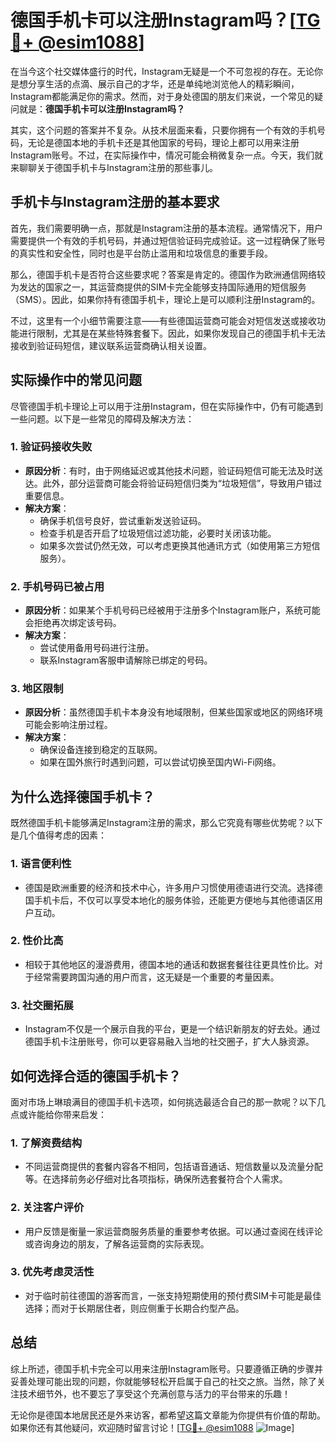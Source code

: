 # 德国手机卡可以注册Instagram吗？[[TG💪+ @esim1088](https://t.me/s/esim1088)]

在当今这个社交媒体盛行的时代，Instagram无疑是一个不可忽视的存在。无论你是想分享生活的点滴、展示自己的才华，还是单纯地浏览他人的精彩瞬间，Instagram都能满足你的需求。然而，对于身处德国的朋友们来说，一个常见的疑问就是：**德国手机卡可以注册Instagram吗？**

其实，这个问题的答案并不复杂。从技术层面来看，只要你拥有一个有效的手机号码，无论是德国本地的手机卡还是其他国家的号码，理论上都可以用来注册Instagram账号。不过，在实际操作中，情况可能会稍微复杂一点。今天，我们就来聊聊关于德国手机卡与Instagram注册的那些事儿。

## 手机卡与Instagram注册的基本要求

首先，我们需要明确一点，那就是Instagram注册的基本流程。通常情况下，用户需要提供一个有效的手机号码，并通过短信验证码完成验证。这一过程确保了账号的真实性和安全性，同时也是平台防止滥用和垃圾信息的重要手段。

那么，德国手机卡是否符合这些要求呢？答案是肯定的。德国作为欧洲通信网络较为发达的国家之一，其运营商提供的SIM卡完全能够支持国际通用的短信服务（SMS）。因此，如果你持有德国手机卡，理论上是可以顺利注册Instagram的。

不过，这里有一个小细节需要注意——有些德国运营商可能会对短信发送或接收功能进行限制，尤其是在某些特殊套餐下。因此，如果你发现自己的德国手机卡无法接收到验证码短信，建议联系运营商确认相关设置。

## 实际操作中的常见问题

尽管德国手机卡理论上可以用于注册Instagram，但在实际操作中，仍有可能遇到一些问题。以下是一些常见的障碍及解决方法：

### 1. **验证码接收失败**
   - **原因分析**：有时，由于网络延迟或其他技术问题，验证码短信可能无法及时送达。此外，部分运营商可能会将验证码短信归类为“垃圾短信”，导致用户错过重要信息。
   - **解决方案**：
     - 确保手机信号良好，尝试重新发送验证码。
     - 检查手机是否开启了垃圾短信过滤功能，必要时关闭该功能。
     - 如果多次尝试仍然无效，可以考虑更换其他通讯方式（如使用第三方短信服务）。

### 2. **手机号码已被占用**
   - **原因分析**：如果某个手机号码已经被用于注册多个Instagram账户，系统可能会拒绝再次绑定该号码。
   - **解决方案**：
     - 尝试使用备用号码进行注册。
     - 联系Instagram客服申请解除已绑定的号码。

### 3. **地区限制**
   - **原因分析**：虽然德国手机卡本身没有地域限制，但某些国家或地区的网络环境可能会影响注册过程。
   - **解决方案**：
     - 确保设备连接到稳定的互联网。
     - 如果在国外旅行时遇到问题，可以尝试切换至国内Wi-Fi网络。

## 为什么选择德国手机卡？

既然德国手机卡能够满足Instagram注册的需求，那么它究竟有哪些优势呢？以下是几个值得考虑的因素：

### 1. **语言便利性**
   - 德国是欧洲重要的经济和技术中心，许多用户习惯使用德语进行交流。选择德国手机卡后，不仅可以享受本地化的服务体验，还能更方便地与其他德语区用户互动。

### 2. **性价比高**
   - 相较于其他地区的漫游费用，德国本地的通话和数据套餐往往更具性价比。对于经常需要跨国沟通的用户而言，这无疑是一个重要的考量因素。

### 3. **社交圈拓展**
   - Instagram不仅是一个展示自我的平台，更是一个结识新朋友的好去处。通过德国手机卡注册账号，你可以更容易融入当地的社交圈子，扩大人脉资源。

## 如何选择合适的德国手机卡？

面对市场上琳琅满目的德国手机卡选项，如何挑选最适合自己的那一款呢？以下几点或许能给你带来启发：

### 1. **了解资费结构**
   - 不同运营商提供的套餐内容各不相同，包括语音通话、短信数量以及流量分配等。在选择前务必仔细对比各项指标，确保所选套餐符合个人需求。

### 2. **关注客户评价**
   - 用户反馈是衡量一家运营商服务质量的重要参考依据。可以通过查阅在线评论或咨询身边的朋友，了解各运营商的实际表现。

### 3. **优先考虑灵活性**
   - 对于临时前往德国的游客而言，一张支持短期使用的预付费SIM卡可能是最佳选择；而对于长期居住者，则应侧重于长期合约型产品。

## 总结

综上所述，德国手机卡完全可以用来注册Instagram账号。只要遵循正确的步骤并妥善处理可能出现的问题，你就能够轻松开启属于自己的社交之旅。当然，除了关注技术细节外，也不要忘了享受这个充满创意与活力的平台带来的乐趣！

无论你是德国本地居民还是外来访客，都希望这篇文章能为你提供有价值的帮助。如果你还有其他疑问，欢迎随时留言讨论！[[TG💪+ @esim1088](https://t.me/s/esim1088) ![Image](https://i.postimg.cc/4NQfJmqS/Snipaste-2025-05-13-00-14-12.png)]